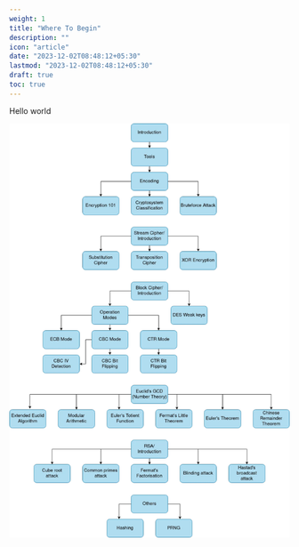 ```yaml
---
weight: 1
title: "Where To Begin"
description: ""
icon: "article"
date: "2023-12-02T08:48:12+05:30"
lastmod: "2023-12-02T08:48:12+05:30"
draft: true
toc: true
---
```


Hello world

![Crypto](/images/crypto.webp)